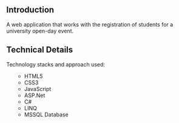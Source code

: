 ## Introduction
A web application that works with the registration of students for a university open-day event.

## Technical Details
Technology stacks and approach used:
<ul>
  <ul>
    <li>HTML5</li>  
    <li>CSS3</li>  
    <li>JavaScript</li>  
    <li>ASP.Net</li>
    <li>C#</li>
    <li>LINQ</li>
    <li>MSSQL Database</li>
  </ul>
</ul>
